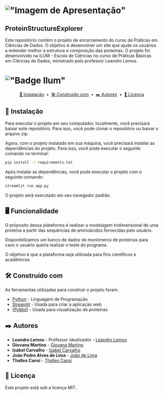 # !["Imagem de Apresentação"](images/Banco%20de%20dados%20-%20Aminoácidos.gif)

## ProteinStructureExplorer

Este repositório contém o projeto de encerramento do curso de Práticas em Ciências de Dados. O objetivo é desenvolver um site que ajude os usuários a entender melhor a estrutura e composição das proteínas. O projeto foi desenvolvido na ILUM - Escola de Ciências no curso de Práticas Básicas em Ciências de Dados, ministrado pelo professor Leandro Lemos.

# !["Badge Ilum"](https://img.shields.io/badge/Ilum%20-%20purple)



<p align="center">
  <a href="[#🔧 Instalação]">🔧 Instalação</a> &nbsp;&bull;&nbsp;
  <a href="[#🛠️ Construído com]">🛠️ Construído com</a> &nbsp;&bull;&nbsp;
  <a href="[#✒️ Autores]">✒️ Autores</a> &nbsp;&bull;&nbsp;
  <a href="[#📄 Licença]">📄 Licença</a>
</p>

## 🔧 Instalação

Para executar o projeto em seu computador, localmente, você precisará baixar este repositório. Para isso, você pode clonar o repositório ou baixar o arquivo zip.

Agora, com o projeto instalado em sua máquina, você precisará instalar as dependências do projeto. Para isso, você pode executar o seguinte comando no terminal:

```bash
pip install -r requirements.txt
```

Após instalar as dependências, você pode executar o projeto com o seguinte comando:

```bash
streamlit run app.py
```

O projeto será executado em seu navegador padrão.

## 🖥️ Funcionalidade
O próposito dessa plataforma é realizar a modelagem tridimensional de uma proteína a partir das sequências de aminoácidos fornecidas pelo usuário.

Disponibilizamos um banco de dados de monômeros de proteínas para caso o usuário queira realizar o teste do programa. 

O objetivo é que a plataforma seja utilizada para fins científicos e acadêmicos. 


## 🛠️ Construído com

As ferramentas utilizadas para construir o projeto foram:

-   [Python](https://python.org) - Linguagem de Programação
-   [Streamlit](https://streamlit.io) - Usada para criar a aplicação web
-   [[PyMol](https://www.pymol.org/)] - Usada para visualização de proteínas

## ✒️ Autores

-   **Leandro Lemos** - Professor idealizador - [Leandro Lemos]()
-   **Giovana Martins** - [Giovana Martins](https://github.com/giovana2005)
-   **Izabel Carvalho** - [Izabel Carvalho](https://github.com/IzabelCarvalho)
-   **João Pedro Alves de Lima** - [João de Lima](https://github.com/SpiderUntidy/)
-   **Thalles Cansi** - [Thalles Cansi](https://github.com/ThallesCansi)

## 📄 Licença

Este projeto está sob a licença MIT.
